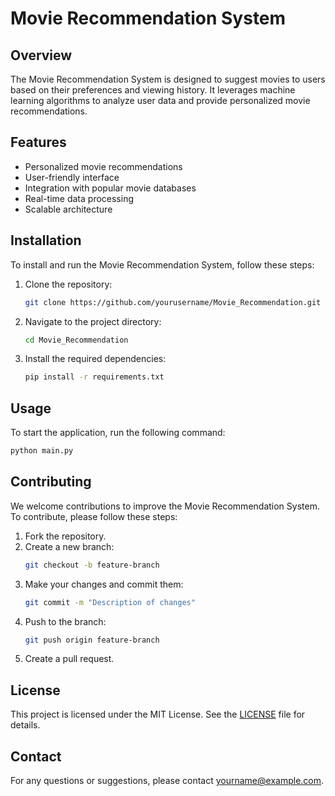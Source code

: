 # Movie Recommendation System

## Overview
The Movie Recommendation System is designed to suggest movies to users based on their preferences and viewing history. It leverages machine learning algorithms to analyze user data and provide personalized movie recommendations.

## Features
- Personalized movie recommendations
- User-friendly interface
- Integration with popular movie databases
- Real-time data processing
- Scalable architecture

## Installation
To install and run the Movie Recommendation System, follow these steps:

1. Clone the repository:
    ```bash
    git clone https://github.com/yourusername/Movie_Recommendation.git
    ```
2. Navigate to the project directory:
    ```bash
    cd Movie_Recommendation
    ```
3. Install the required dependencies:
    ```bash
    pip install -r requirements.txt
    ```

## Usage
To start the application, run the following command:
```bash
python main.py
```

## Contributing
We welcome contributions to improve the Movie Recommendation System. To contribute, please follow these steps:

1. Fork the repository.
2. Create a new branch:
    ```bash
    git checkout -b feature-branch
    ```
3. Make your changes and commit them:
    ```bash
    git commit -m "Description of changes"
    ```
4. Push to the branch:
    ```bash
    git push origin feature-branch
    ```
5. Create a pull request.

## License
This project is licensed under the MIT License. See the [LICENSE](LICENSE) file for details.

## Contact
For any questions or suggestions, please contact [yourname@example.com](mailto:yourname@example.com).
